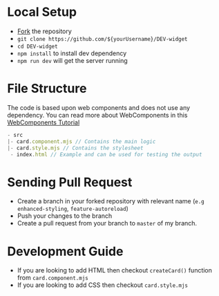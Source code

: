 # Local Setup
- [Fork](https://github.com/saurabhdaware/DEV-widget/fork) the repository 
- `git clone https://github.com/${yourUsername}/DEV-widget`
- `cd DEV-widget`
- `npm install` to install dev dependency
- `npm run dev` will get the server running 

# File Structure
The code is based upon web components and does not use any dependency. You can read more about WebComponents in this [WebComponents Tutorial](https://www.robinwieruch.de/web-components-tutorial)

```js
- src
|- card.component.mjs // Contains the main logic
|- card.style.mjs // Contains the stylesheet
 - index.html // Example and can be used for testing the output
```

# Sending Pull Request
- Create a branch in your forked repository with relevant name (`e.g enhanced-styling`, `feature-autoreload`)
- Push your changes to the branch
- Create a pull request from your branch to `master` of my branch.


# Development Guide
- If you are looking to add HTML then checkout `createCard()` function from `card.component.mjs`
- If you are looking to add CSS then checkout `card.style.mjs`